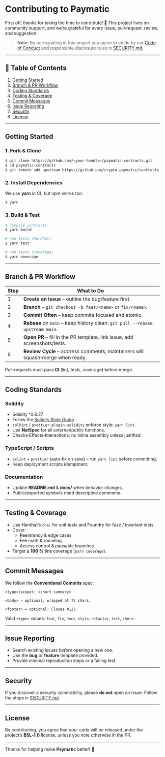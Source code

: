 # Contributing to **Paymatic**

First off, thanks for taking the time to contribute! 🎉  This project lives on community support, and we’re grateful for every issue, pull‑request, review, and suggestion.

> **Note:** By participating in this project you agree to abide by our [Code of Conduct](CODE_OF_CONDUCT.md) and responsible‐disclosure rules in [SECURITY.md](SECURITY.md).

---

## 📑 Table of Contents

1. [Getting Started](#getting-started)
2. [Branch & PR Workflow](#branch--pr-workflow)
3. [Coding Standards](#coding-standards)
4. [Testing & Coverage](#testing--coverage)
5. [Commit Messages](#commit-messages)
6. [Issue Reporting](#issue-reporting)
7. [Security](#security)
8. [License](#license)

---

## Getting Started

### 1. Fork & Clone

```bash
$ git clone https://github.com/<your-handle>/paymatic-contracts.git
$ cd paymatic-contracts
$ git remote add upstream https://github.com/crypto-paymatic/contracts.git
```

### 2. Install Dependencies

We use **yarn** in CI, but npm works too:

```bash
$ yarn
```

### 3. Build & Test

```bash
# compile contracts
$ yarn build

# run tests (Hardhat)
$ yarn test

# run tests (coverage)
$ yarn coverage
```

---

## Branch & PR Workflow

| Step | What to Do |
|------|------------|
| 1 | **Create an Issue** – outline the bug/feature first. |
| 2 | **Branch** – `git checkout -b feat/<name>` or `fix/<name>`. |
| 3 | **Commit Often** – keep commits focused and atomic. |
| 4 | **Rebase** on `main` – keep history clean: `git pull --rebase upstream main`. |
| 5 | **Open PR** – fill in the PR template, link issue, add screenshots/tests. |
| 6 | **Review Cycle** – address comments; maintainers will squash‑merge when ready. |

Pull‑requests must pass **CI** (lint, tests, coverage) before merge.

---

## Coding Standards

### Solidity

* Solidity ^0.8.27
* Follow the [Solidity Style Guide](https://docs.soliditylang.org/en/v0.8.27/style-guide.html).
* `solhint` / `prettier-plugin-solidity` enforce style: `yarn lint`.
* Use **NatSpec** for all external/public functions.
* Checks‑Effects‑Interactions; no inline assembly unless justified.

### TypeScript / Scripts

* `eslint` + `prettier` (auto‑fix on save) – run `yarn lint` before committing.
* Keep deployment scripts idempotent.

### Documentation

* Update **README.md** & **docs/** when behavior changes.
* Public/exported symbols need descriptive comments.

---

## Testing & Coverage

* Use Hardhat’s `chai` for unit tests and Foundry for fuzz / invariant tests.
* Cover:
  * Reentrancy & edge cases
  * Fee math & rounding
  * Access control & pausable branches
* Target **≥ 100 %** line coverage (`yarn coverage`).

---

## Commit Messages

We follow the **Conventional Commits** spec:

```
<type>(scope): <short summary>

<body> – optional, wrapped at 72 chars.

<footer> – optional: Closes #123
```

Valid `<type>` values: `feat`, `fix`, `docs`, `style`, `refactor`, `test`, `chore`.

---

## Issue Reporting

* Search existing issues *before* opening a new one.
* Use the **bug** or **feature** template provided.
* Provide minimal reproduction steps or a failing test.

---

## Security

If you discover a security vulnerability, please **do not** open an issue. Follow the steps in [SECURITY.md](SECURITY.md).

---

## License

By contributing, you agree that your code will be released under the project’s **BSL‑1.0** license, unless you note otherwise in the PR.

---

Thanks for helping make **Paymatic** better! 💜


